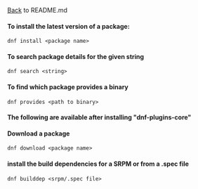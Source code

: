 [Back](README.md) to README.md

#### To install the latest version of a package:
```
dnf install <package name>
```

#### To search package details for the given string
```
dnf search <string>
```

#### To find which package provides a binary
```
dnf provides <path to binary>
```

#### The following are available after installing "dnf-plugins-core"

#### Download a package
```
dnf download <package name>
```

#### install the build dependencies for a SRPM or from a .spec file
```
dnf builddep <srpm/.spec file>
```